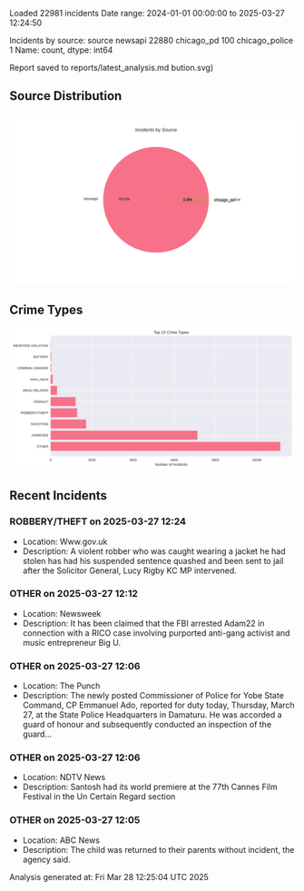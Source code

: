 
Loaded 22981 incidents
Date range: 2024-01-01 00:00:00 to 2025-03-27 12:24:50

Incidents by source:
source
newsapi           22880
chicago_pd          100
chicago_police        1
Name: count, dtype: int64

Report saved to reports/latest_analysis.md
bution.svg)

## Source Distribution
![Source Distribution](images/source_distribution.svg)

## Crime Types
![Crime Types](images/crime_types.svg)

## Recent Incidents

### ROBBERY/THEFT on 2025-03-27 12:24
- Location: Www.gov.uk
- Description: A violent robber who was caught wearing a jacket he had stolen has had his suspended sentence quashed and been sent to jail after the Solicitor General, Lucy Rigby KC MP intervened.


### OTHER on 2025-03-27 12:12
- Location: Newsweek
- Description: It has been claimed that the FBI arrested Adam22 in connection with a RICO case involving purported anti-gang activist and music entrepreneur Big U.


### OTHER on 2025-03-27 12:06
- Location: The Punch
- Description: The newly posted Commissioner of Police for Yobe State Command, CP Emmanuel Ado, reported for duty today, Thursday, March 27, at the State Police Headquarters in Damaturu. He was accorded a guard of honour and subsequently conducted an inspection of the guard…


### OTHER on 2025-03-27 12:06
- Location: NDTV News
- Description: Santosh had its world premiere at the 77th Cannes Film Festival in the Un Certain Regard section


### OTHER on 2025-03-27 12:05
- Location: ABC News
- Description: The child was returned to their parents without incident, the agency said.

Analysis generated at: Fri Mar 28 12:25:04 UTC 2025
